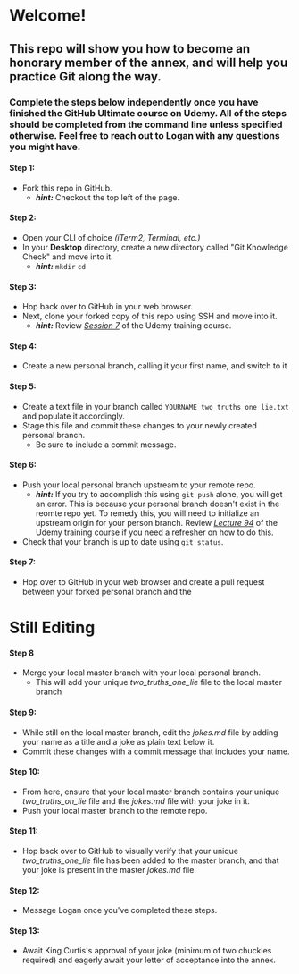 # Welcome!
## This repo will show you how to become an honorary member of the annex, and will help you practice Git along the way.
### Complete the steps below independently once you have finished the GitHub Ultimate course on Udemy. All of the steps should be completed from the command line unless specified otherwise. Feel free to reach out to Logan with any questions you might have.

#### Step 1:
  * Fork this repo in GitHub.
    * _***hint:***_ Checkout the top left of the page.

#### Step 2:
  * Open your CLI of choice _(iTerm2, Terminal, etc.)_
  * In your **Desktop** directory, create a new directory called "Git Knowledge Check" and move into it.
      * _**hint:**_ `mkdir` `cd`
      
#### Step 3:
  * Hop back over to GitHub in your web browser.
  * Next, clone your forked copy of this repo using SSH and move into it.
    * _**hint:**_ Review _[Session 7](https://das42.udemy.com/github-ultimate/learn/lecture/4731854#content)_ of the Udemy training course.

#### Step 4:
  * Create a new personal branch, calling it your first name, and switch to it
  
#### Step 5:
  * Create a text file in your branch called `YOURNAME_two_truths_one_lie.txt` and populate it accordingly.
  * Stage this file and commit these changes to your newly created personal branch.
    * Be sure to include a commit message.

#### Step 6:
  * Push your local personal branch upstream to your remote repo.
    * _**hint:**_ If you try to accomplish this using `git push` alone, you will get an error. This is because your personal branch doesn't exist in the reomte repo yet. To remedy this, you will need to initialize an upstream origin for your person branch. Review _[Lecture 94](https://das42.udemy.com/github-ultimate/learn/lecture/4732118#overview)_ of the Udemy training course if you need a refresher on how to do this.
  * Check that your branch is up to date using `git status`.

#### Step 7:
  * Hop over to GitHub in your web browser and create a pull request between your forked personal branch and the 

# Still Editing


#### Step 8
  * Merge your local master branch with your local personal branch.
    * This will add your unique _two_truths_one_lie_ file to the local master branch

#### Step 9:
  * While still on the local master branch, edit the _jokes.md_ file by adding your name as a title and a joke as plain text below it.
  * Commit these changes with a commit message that includes your name.
  
#### Step 10:
  * From here, ensure that your local master branch contains your unique _two_truths_on_lie_ file and the _jokes.md_ file with your joke in it.
  * Push your local master branch to the remote repo.

#### Step 11:
  * Hop back over to GitHub to visually verify that your unique _two_truths_one_lie_ file has been added to the master branch, and that your joke is present in the master _jokes.md_ file. 

#### Step 12:
  * Message Logan once you've completed these steps.

#### Step 13:
  * Await King Curtis's approval of your joke (minimum of two chuckles required) and eagerly await your letter of acceptance into the annex. 
